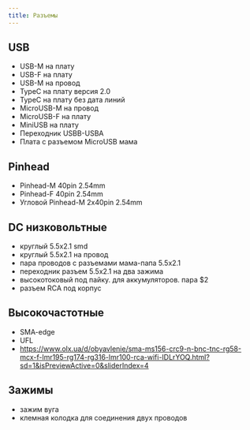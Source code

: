 ```yaml
---
title: Разъемы
---
```


## USB
- USB-M на плату
- USB-F на плату
- USB-M на провод
- TypeC на плату версия 2.0
- TypeC на плату без дата линий
- MicroUSB-M на провод
- MicroUSB-F на плату
- MiniUSB на плату
- Переходник USBB-USBA
- Плата с разъемом MicroUSB мама

## Pinhead
- Pinhead-M 40pin 2.54mm
- Pinhead-F 40pin 2.54mm
- Угловой Pinhead-M 2x40pin 2.54mm

## DC низковольтные
- круглый 5.5x2.1 smd
- круглый 5.5x2.1 на провод
- пара проводов с разъемами мама-папа 5.5x2.1 
- переходник разъем 5.5x2.1 на два зажима
- высокотоковый под пайку. для аккумуляторов. пара $2
- разъем RCA под корпус

## Высокочастотные
- SMA-edge
- UFL
- <https://www.olx.ua/d/obyavlenie/sma-ms156-crc9-n-bnc-tnc-rg58-mcx-f-lmr195-rg174-rg316-lmr100-rca-wifi-IDLrYOQ.html?sd=1&isPreviewActive=0&sliderIndex=4>

## Зажимы
- зажим вуга
- клемная колодка для соединения двух проводов
